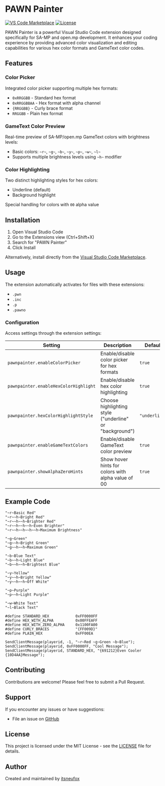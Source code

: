# PAWN Painter

[![VS Code Marketplace](https://img.shields.io/visual-studio-marketplace/v/itsneufox.pawn-painter)](https://marketplace.visualstudio.com/items?itemName=itsneufox.pawn-painter)
[![License](https://img.shields.io/badge/License-MIT-blue.svg)](LICENSE)

PAWN Painter is a powerful Visual Studio Code extension designed specifically for SA-MP and open.mp development. 
It enhances your coding experience by providing advanced color visualization and editing capabilities for various hex color formats and GameText color codes.

##  Features

###  Color Picker
Integrated color picker supporting multiple hex formats:
- `0xRRGGBB` - Standard hex format
- `0xRRGGBBAA` - Hex format with alpha channel
- `{RRGGBB}` - Curly brace format
- `RRGGBB` - Plain hex format

###  GameText Color Preview
Real-time preview of SA-MP/open.mp GameText colors with brightness levels:
- Basic colors: `~r~`, `~g~`, `~b~`, `~y~`, `~p~`, `~w~`, `~l~`
- Supports multiple brightness levels using `~h~` modifier

###  Color Highlighting
Two distinct highlighting styles for hex colors:
- Underline (default)
- Background highlight

Special handling for colors with `00` alpha value

##  Installation

1. Open Visual Studio Code
2. Go to the Extensions view (Ctrl+Shift+X)
3. Search for "PAWN Painter"
4. Click Install

Alternatively, install directly from the [Visual Studio Code Marketplace](https://marketplace.visualstudio.com/items?itemName=itsneufox.pawn-painter).

##  Usage

The extension automatically activates for files with these extensions:
- `.pwn`
- `.inc`
- `.p`
- `.pawno`

###  Configuration

Access settings through the extension settings:

| Setting | Description | Default |
|---------|-------------|---------|
| `pawnpainter.enableColorPicker` | Enable/disable color picker for hex formats | `true` |
| `pawnpainter.enableHexColorHighlight` | Enable/disable hex color highlighting | `true` |
| `pawnpainter.hexColorHighlightStyle` | Choose highlighting style ("underline" or "background") | `"underline"` |
| `pawnpainter.enableGameTextColors` | Enable/disable GameText color preview | `true` |
| `pawnpainter.showAlphaZeroHints` | Show hover hints for colors with alpha value of 00 | `true` |

##  Example Code

```pawn
"~r~Basic Red"
"~r~~h~Bright Red"
"~r~~h~~h~Brighter Red"
"~r~~h~~h~~h~Even Brighter"
"~r~~h~~h~~h~~h~Maximum Brightness"

"~g~Green"
"~g~~h~Bright Green"
"~g~~h~~h~Maximum Green"

"~b~Blue Text"
"~b~~h~Light Blue"
"~b~~h~~h~Brightest Blue"

"~y~Yellow"
"~y~~h~Bright Yellow"
"~y~~h~~h~Off White"

"~p~Purple"
"~p~~h~Light Purple"

"~w~White Text"
"~l~Black Text"

#define STANDARD_HEX            0xFF0000FF
#define HEX_WITH_ALPHA          0x00FFEAFF
#define HEX_WITH_ZERO_ALPHA     0x1100FA00
#define CURLY_BRACES            "{FF009D}"
#define PLAIN_HEX               0xFF00EA

SendClientMessage(playerid, -1, "~r~Red ~g~Green ~b~Blue");
SendClientMessage(playerid, 0xFF0000FF, "Cool Message");
SendClientMessage(playerid, STANDARD_HEX, "{691212}Even Cooler {10D4AA}Message");
```

##  Contributing

Contributions are welcome! Please feel free to submit a Pull Request.

##  Support

If you encounter any issues or have suggestions:
- File an issue on [GitHub](https://github.com/itsneufox/PAWN-Painter/issues)

##  License

This project is licensed under the MIT License - see the [LICENSE](LICENSE) file for details.

##  Author

Created and maintained by [itsneufox](https://github.com/itsneufox)